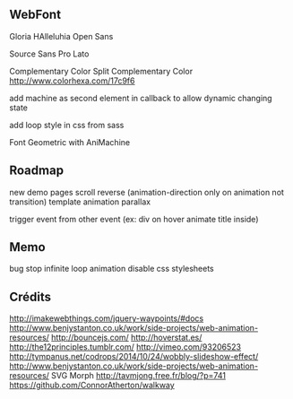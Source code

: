 WebFont
-------
Gloria HAlleluhia
Open Sans

Source Sans Pro
Lato

Complementary Color
Split Complementary Color
http://www.colorhexa.com/17c9f6


add machine as second element in callback to allow dynamic changing state

add loop style in css from sass

Font Geometric with AniMachine

Roadmap
-------
new demo pages
scroll
reverse (animation-direction only on animation not transition)
template animation
parallax

trigger event from other event (ex: div on hover animate title inside)

Memo
----
bug stop infinite loop animation
disable css stylesheets

Crédits
-------
http://imakewebthings.com/jquery-waypoints/#docs
http://www.benjystanton.co.uk/work/side-projects/web-animation-resources/
http://bouncejs.com/
http://hoverstat.es/
http://the12principles.tumblr.com/
http://vimeo.com/93206523
http://tympanus.net/codrops/2014/10/24/wobbly-slideshow-effect/
http://www.benjystanton.co.uk/work/side-projects/web-animation-resources/
SVG Morph http://tavmjong.free.fr/blog/?p=741
https://github.com/ConnorAtherton/walkway
